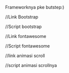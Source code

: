 Frameworknya pke butstep:) 

//Link Bootstrap
<link rel="stylesheet" href="./bootstrap/css/bootstrap.min.css">
//Script bootstrap
<script src="./bootstrap/js/bootstrap.bundle.min.js"></script>

//Link fontawesome
 <link rel="stylesheet" href="./fontawesome/css/fontawesome.min.css">
 //Script fontawesome
 <script src="./fontawesome/js/all.min.js"></script>

 //link animasi scroll
 <link href="https://unpkg.com/aos@2.3.1/dist/aos.css" rel="stylesheet">
 //script animasi scrollnya
  <script src="https://unpkg.com/aos@2.3.1/dist/aos.js"></script>
        <script>
            AOS.init();
        </script>
